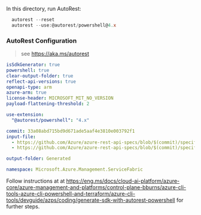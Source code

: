 In this directory, run AutoRest:

  ``` powershell 
    autorest --reset
    autorest --use:@autorest/powershell@4.x
  ```

### AutoRest Configuration
> see https://aka.ms/autorest

``` yaml
isSdkGenerator: true
powershell: true
clear-output-folder: true
reflect-api-versions: true
openapi-type: arm
azure-arm: true
license-header: MICROSOFT_MIT_NO_VERSION
payload-flattening-threshold: 2

use-extension:
  "@autorest/powershell": "4.x"

commit: 33a08abd715bd9d671ade5aaf4e3810e003792f1
input-file:
  - https://github.com/Azure/azure-rest-api-specs/blob/$(commit)/specification/servicefabric/resource-manager/Microsoft.ServiceFabric/preview/2023-11-01-preview/cluster.json
  - https://github.com/Azure/azure-rest-api-specs/blob/$(commit)/specification/servicefabric/resource-manager/Microsoft.ServiceFabric/preview/2023-11-01-preview/application.json

output-folder: Generated

namespace: Microsoft.Azure.Management.ServiceFabric
```

Follow instructions at at <https://eng.ms/docs/cloud-ai-platform/azure-core/azure-management-and-platforms/control-plane-bburns/azure-cli-tools-azure-cli-powershell-and-terraform/azure-cli-tools/devguide/azps/coding/generate-sdk-with-autorest-powershell> for further steps.
